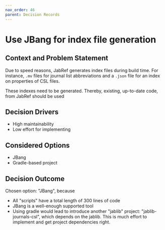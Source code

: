 ```yaml
---
nav_order: 46
parent: Decision Records
---
```

# Use JBang for index file generation

## Context and Problem Statement

Due to speed reasons, JabRef generates index files during build time.
For instance, `.mv` files for journal list abbreviations and a `.json` file for an index on properties of CSL files.

These indexes need to be generated.
Thereby, existing, up-to-date code, from JabRef should be used

## Decision Drivers

* High maintainability
* Low effort for implementing

## Considered Options

* JBang
* Gradle-based project

## Decision Outcome

Chosen option: "JBang", because

* All "scripts" have a total length of 300 lines of code
* JBang is a well-enough supported tool
* Using gradle would lead to introduce another "jablib" project: "jablib-journals-csl", which depends on the jablib. This is much effort to implement and get project dependencies right.
